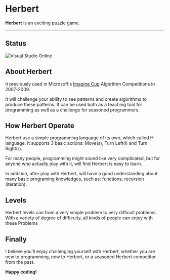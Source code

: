 # Herbert

**Herbert** is an exciting puzzle game.

----------

## Status

![Visual Studio Online](https://img.shields.io/vso/build/bigegg/7a38a7d9-01af-4fd3-be03-e24a70018635/1.svg?maxAge=3600&style=flat-square&label=VSO%20Build)

## About Herbert

It previously used in Microsoft's [Imagine Cup](https://www.imaginecup.com/) Algorithm Competitions in 2007-2009.

It will challenge your ability to see patterns and create algorithms to produce these patterns. It can be used both as a teaching tool for programming as well as a challenge for seasoned programmers.

## How Herbert Operate

Herbert use a simple programming language of its own, which called H language. It supports 3 basic actions: Move(s), Turn Left(l) and Turn Right(r).

For many people, programming might sound like very complicated, but for anyone who actually play with it, will find Herbert is easy to learn.

In addition, after play with Herbert, will have a good understanding about many basic programing knowledges, such as: functions, recursion (iteration).

## Levels

Herbert levels can from a very simple problem to very difficult problems. With a variety of degree of difficulty, all kinds of people can enjoy with these Problems

## Finally

I believe you'll enjoy challenging yourself with Herbert, whether you are new to programming, new to Herbert, or a seasoned Herbert competitor from the past.

**Happy coding!**
